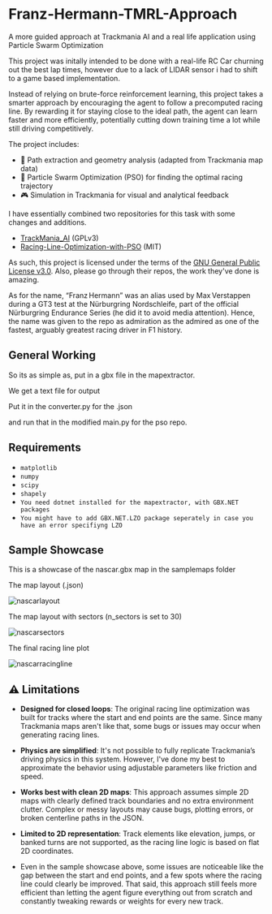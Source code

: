 # Franz-Hermann-TMRL-Approach
A more guided approach at Trackmania AI and a real life application using Particle Swarm Optimization

This project was initally intended to be done with a real-life RC Car churning out the best lap times, however due to a lack of LIDAR sensor i had to shift to a game based implementation.

Instead of relying on brute-force reinforcement learning, this project takes a smarter approach by encouraging the agent to follow a precomputed racing line. By rewarding it for staying close to the ideal path, the agent can learn faster and more efficiently, potentially cutting down training time a lot while still driving competitively.

The project includes:
- 📍 Path extraction and geometry analysis (adapted from Trackmania map data)
- 🧠 Particle Swarm Optimization (PSO) for finding the optimal racing trajectory
- 🎮 Simulation in Trackmania for visual and analytical feedback

I have essentially combined two repositories for this task with some changes and additions.

- [TrackMania_AI](https://github.com/AndrejGobeX/TrackMania_AI) (GPLv3)
- [Racing-Line-Optimization-with-PSO](https://github.com/ParsaD23/Racing-Line-Optimization-with-PSO) (MIT)

As such, this project is licensed under the terms of the [GNU General Public License v3.0](LICENSE). Also, please go through their repos, the work they've done is amazing.

As for the name, “Franz Hermann” was an alias used by Max Verstappen during a GT3 test at the Nürburgring Nordschleife, part of the official Nürburgring Endurance Series (he did it to avoid media attention). Hence, the name was given to the repo as admiration as the admired as one of the fastest, arguably greatest racing driver in F1 history.

## General Working
So its as simple as, put in a gbx file in the mapextractor.

We get a text file for output

Put it in the converter.py for the .json

and run that in the modified main.py for the pso repo.

## Requirements

* ```matplotlib```
* ```numpy```
* ```scipy```
* ```shapely```
* ```You need dotnet installed for the mapextractor, with GBX.NET packages```
* ```You might have to add GBX.NET.LZO package seperately in case you have an error specifiyng LZO```

## Sample Showcase

This is a showcase of the nascar.gbx map in the samplemaps folder

The map layout (.json)

![nascarlayout](https://github.com/user-attachments/assets/be7183b1-7c60-4804-9b06-69501bacee01)

The map layout with sectors (n_sectors is set to 30)

![nascarsectors](https://github.com/user-attachments/assets/015e7a7d-2a55-4dca-bc2b-e9b8f98a662f)

The final racing line plot

![nascarracingline](https://github.com/user-attachments/assets/8b5ea474-a82f-45d3-bb50-4f3cfe974862)


## ⚠️ Limitations

- **Designed for closed loops**: The original racing line optimization was built for tracks where the start and end points are the same. Since many Trackmania maps aren't like that, some bugs or issues may occur when generating racing lines.

- **Physics are simplified**: It's not possible to fully replicate Trackmania’s driving physics in this system. However, I've done my best to approximate the behavior using adjustable parameters like friction and speed.

- **Works best with clean 2D maps**: This approach assumes simple 2D maps with clearly defined track boundaries and no extra environment clutter. Complex or messy layouts may cause bugs, plotting errors, or broken centerline paths in the JSON.

- **Limited to 2D representation**: Track elements like elevation, jumps, or banked turns are not supported, as the racing line logic is based on flat 2D coordinates.

- Even in the sample showcase above, some issues are noticeable like the gap between the start and end points, and a few spots where the racing line could clearly be improved. That said, this approach still feels more efficient than letting the agent figure everything out from scratch and constantly tweaking rewards or weights for every new track.


